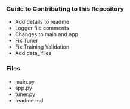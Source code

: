 ### Guide to Contributing to this Repository
- Add details to readme
- Logger file comments
- Changes to main and app 
- Fix Tuner 
- Fix Training Validation
- Add data_ files

### Files
- main.py
- app.py
- tuner.py
- readme.md
